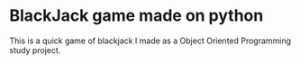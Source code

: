 # BlackJack game made on python
This is a quick game of blackjack I made as a Object Oriented Programming study project.
